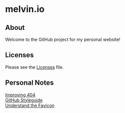 melvin.io
=========

About
-----
Welcome to the GitHub project for my personal website!

Licenses
--------
Please see the [Licenses](LICENSES.md) file.

Personal Notes
---------
[Improving 404](https://webdesign.tutsplus.com/articles/user-experience-articles/improving-404-page-design/)  
[GitHub Styleguide](https://github.com/styleguide)  
[Understand the Favicon](http://www.jonathantneal.com/blog/understand-the-favicon/)  
